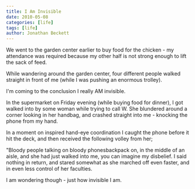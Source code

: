 ```yaml
---
title: I Am Invisible
date: 2010-05-08
categories: [life]
tags: [life]
author: Jonathan Beckett
---
```


We went to the garden center earlier to buy food for the chicken - my attendance was required because my other half is not strong enough to lift the sack of feed.

While wandering around the garden center, four different people walked straight in front of me (while I was pushing an enormous trolley).

I'm coming to the conclusion I really AM invisible.

In the supermarket on Friday evening (while buying food for dinner), I got walked into by some woman while trying to call W. She blundered around a corner looking in her handbag, and crashed straight into me - knocking the phone from my hand.

In a moment on inspired hand-eye coordination I caught the phone before it hit the deck, and then received the following volley from her;

"Bloody people talking on bloody phonesbackpack on, in the middle of an aisle, and she had just walked into me, you can imagine my disbelief. I said nothing in return, and stared somewhat as she marched off even faster, and in even less control of her faculties.

I am wondering though - just how invisible I am.